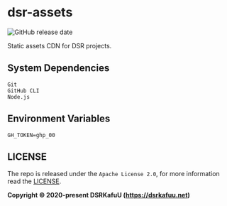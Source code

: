 # dsr-assets

![GitHub release date](https://img.shields.io/github/release-date/dsrkafuu/dsr-assets)

Static assets CDN for DSR projects.

## System Dependencies

```
Git
GitHub CLI
Node.js
```

## Environment Variables

```
GH_TOKEN=ghp_00
```

## LICENSE

The repo is released under the `Apache License 2.0`, for more information read the [LICENSE](https://github.com/dsrkafuu/dsr-assets/blob/main/LICENSE).

**Copyright © 2020-present DSRKafuU (<https://dsrkafuu.net>)**
